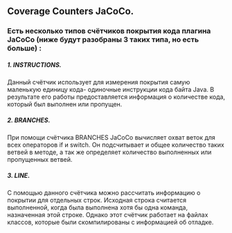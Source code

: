 ## Coverage Counters JaCoCo.
### Есть несколько типов счётчиков покрытия кода плагина JaCoCo (ниже будут разобраны 3 таких типа, но есть больше) :
##### 1. INSTRUCTIONS. 
Данный счётчик использует для измерения покрытия самую маленькую единицу кода- одиночные инструкции кода байта Java. В результате его работы предоставляется информация о количестве кода, который был выполнен или пропущен.
##### 2. BRANCHES.
При помощи счётчика BRANCHES JaCoCo вычисляет охват веток для всех операторов if и switch. Он подсчитывает и общее количество таких ветвей в методе, а так же определяет количество выполненных или пропущенных ветвей.
##### 3. LINE.
С помощью данного счётчика можно рассчитать информацию о покрытии для отдельных строк. Исходная строка считается выполненной, когда была выполнена хотя бы одна команда, назначенная этой строке. Однако этот счётчик работает на файлах классов, которые были скомпилированы с информацией об отладке.

